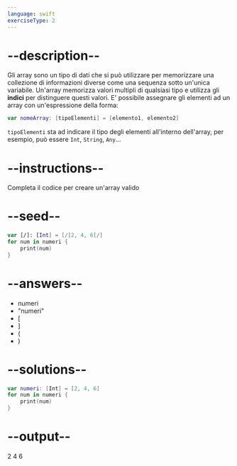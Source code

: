 ```yaml
---
language: swift
exerciseType: 2
---
```


# --description--

Gli array sono un tipo di dati che si può utilizzare per memorizzare una collezione di informazioni diverse come una sequenza sotto un'unica variabile.
Un'array memorizza valori multipli di qualsiasi tipo e utilizza gli **indici** per distinguere questi valori.
E' possibile assegnare gli elementi ad un array con un'espressione della forma:
```swift
var nomeArray: [tipoElementi] = [elemento1, elemento2]
```
`tipoElementi` sta ad indicare il tipo degli elementi all'interno dell'array, per esempio, può essere `Int`, `String`, `Any`...

# --instructions--

Completa il codice per creare un'array valido

# --seed--

```swift
var [/]: [Int] = [/]2, 4, 6[/]
for num in numeri {
    print(num)
}
```

# --answers--

- numeri
- "numeri"
- [
- ]
- (
- )

# --solutions--

```swift
var numeri: [Int] = [2, 4, 6]
for num in numeri {
    print(num)
}
```

# --output--

2
4
6
